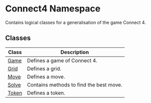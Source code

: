 # Connect4 Namespace

Contains logical classes for a generalisation of the game Connect 4.

## Classes

| Class | Description |
| ----- | ----------- |
| [Game](Game/Game.md) | Defines a game of Connect 4. |
| [Grid](Grid/Grid.md) | Defines a grid. |
| [Move](Move/Move.md) | Defines a move. |
| [Solve](Solve/Solve.md) | Contains methods to find the best move. |
| [Token](Token/Token.md) | Defines a token. |
